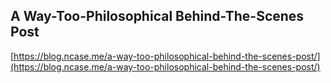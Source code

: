 ## A Way-Too-Philosophical Behind-The-Scenes Post
  
  [https://blog.ncase.me/a-way-too-philosophical-behind-the-scenes-post/](https://blog.ncase.me/a-way-too-philosophical-behind-the-scenes-post/)